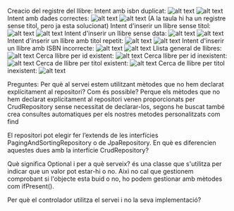 Creacio del registre del llibre:
Intent amb isbn duplicat:
![alt text](image.png)
![alt text](image-11.png)
Intent amb dades correctes:
![alt text](image-2.png)
![alt text](image-3.png)
(A la taula hi ha un registre sense titol, pero ja esta solucionat)
Intent d'inserir un llibre sense titol:
![alt text](image-5.png)
![alt text](image-4.png)
Intent d'inserir un llibre sense data:
![alt text](image-7.png)
![alt text](image-8.png)
Intent d'inserir un llibre amb titol repetit:
![alt text](image-9.png)
![alt text](image-11.png)
Intent d'inserir un llibre amb ISBN incorrecte:
![alt text](image-1.png)
![alt text](image-10.png)
Llista general de llibres:
![alt text](image-6.png)
Cerca llibre per id existent:
![alt text](image-12.png)
Cerca llibre per id inexistent:
![alt text](image-13.png)
Cerca de llibre per titol existent:
![alt text](image-14.png)
Cerca de llibre per titol inexistent:
![alt text](image-15.png)


Preguntes:
Per què al servei estem utilitzant mètodes que no hem declarat explícitament al repositori? Com és possible?
Perque els mètodes que no hem declarat explícitament al repositori venen
proporcionats per CrudRepository sense necessitat de declarar-los,
segons he buscat també crea consultes automatiques per els nostres metodes personalitzats com
find

El repositori pot elegir fer l’extends de les interfícies PagingAndSortingRepository o de JpaRepository. En què es 
diferencien aquestes dues amb la interfície CrudRepository?


Què significa Optional<Classe> i per a què serveix?
és una classe que s'utilitza per indicar que un valor pot estar-hi o no.
Aixì no cal que gestionem comprobant si l'objecte esta buid o no, ho podem
gestionar amb mètodes com ifPresent().

Per què el controlador utilitza el servei i no la seva implementació?

